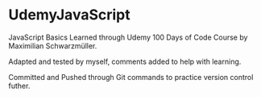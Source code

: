 # UdemyJavaScript
JavaScript Basics Learned through Udemy 100 Days of Code Course by Maximilian Schwarzmüller.

Adapted and tested by myself, comments added to help with learning.

Committed and Pushed through Git commands to practice version control futher.


